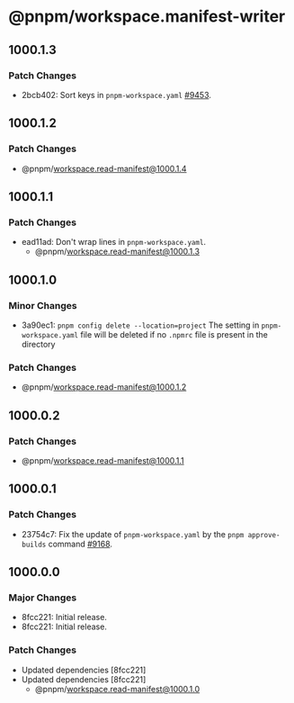 # @pnpm/workspace.manifest-writer

## 1000.1.3

### Patch Changes

- 2bcb402: Sort keys in `pnpm-workspace.yaml` [#9453](https://github.com/pnpm/pnpm/pull/9453).

## 1000.1.2

### Patch Changes

- @pnpm/workspace.read-manifest@1000.1.4

## 1000.1.1

### Patch Changes

- ead11ad: Don't wrap lines in `pnpm-workspace.yaml`.
  - @pnpm/workspace.read-manifest@1000.1.3

## 1000.1.0

### Minor Changes

- 3a90ec1: `pnpm config delete --location=project` The setting in `pnpm-workspace.yaml` file will be deleted if no `.npmrc` file is present in the directory

### Patch Changes

- @pnpm/workspace.read-manifest@1000.1.2

## 1000.0.2

### Patch Changes

- @pnpm/workspace.read-manifest@1000.1.1

## 1000.0.1

### Patch Changes

- 23754c7: Fix the update of `pnpm-workspace.yaml` by the `pnpm approve-builds` command [#9168](https://github.com/pnpm/pnpm/issues/9168).

## 1000.0.0

### Major Changes

- 8fcc221: Initial release.
- 8fcc221: Initial release.

### Patch Changes

- Updated dependencies [8fcc221]
- Updated dependencies [8fcc221]
  - @pnpm/workspace.read-manifest@1000.1.0

